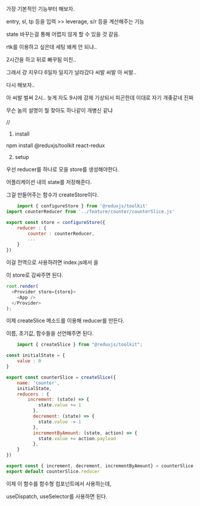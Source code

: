 가장 기본적인 기능부터 해보자.

entry, sl, tp 등을 입력 >> leverage, s/r 등을 계산해주는 기능

state 바꾸는걸 통해 어렵지 않게 할 수 있을 것 같음.

rtk를 이용하고 싶은데 세팅 왜케 안 되냐..

2시간을 하고 뒤로 빠꾸됨 미친..

그래서 걍 지우다 6일차 일지가 날라갔다 씨발 씨발 아 씨발..

다시 해보자..

아 씨발 벌써 2시.. 늦게 자도 9시에 강제 기상되서 피곤한데 이대로 자기 개좆같네 진짜

무슨 놈의 설명이 뭘 찾아도 하나같이 개병신 같냐

//

1. install

npm install @reduxjs/toolkit react-redux

2. setup

우선 reducer를 하나로 모을 store를 생성해야한다.

어플리케이션 내의 state를 저장해준다.

그걸 만들어주는 함수가 createStore이다.

``` js
    import { configureStore } from '@reduxjs/toolkit'
import counterReducer from '../feature/counter/counterSlice.js'

export const store = configureStore({
    reducer : {
        counter : counterReducer,
        ...
    }
})
```

이걸 전역으로 사용하려면 index.js에서 <App/> 을 

이 store로 감싸주면 된다.

```js
root.render(
  <Provider store={store}>
    <App />
  </Provider>
);
```

이제 createSlice 메소드를 이용해 reducer를 만든다.

이름, 초기값, 함수들을 선언해주면 된다.

``` js
    import { createSlice } from "@reduxjs/toolkit";

const initialState = {
    value : 0
}

export const counterSlice = createSlice({
    name: 'counter',
    initialState,
    reducers : {
        increment: (state) => {
            state.value += 1
          },
          decrement: (state) => {
            state.value -= 1
          },
          incrementByAmount: (state, action) => {
            state.value += action.payload
          },
    }
})

export const { increment, decrement, incrementByAmount} = counterSlice.actions
export default counterSlice.reducer

```

이제 이 함수를 함수형 컴포넌트에서 사용하는데,

useDispatch, useSelector를 사용하면 된다.